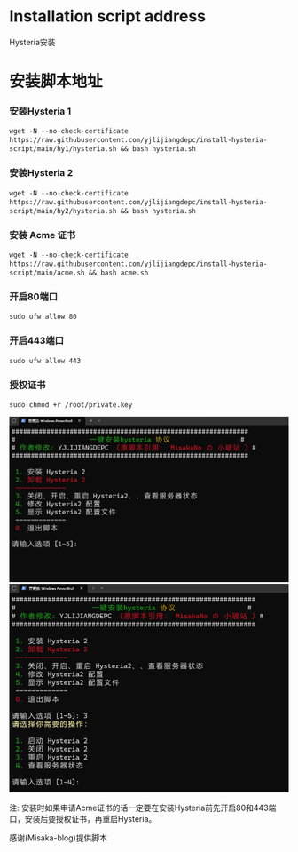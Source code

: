 # Installation script address

Hysteria安装

# 安装脚本地址

### 安装Hysteria 1

```shell
wget -N --no-check-certificate https://raw.githubusercontent.com/yjlijiangdepc/install-hysteria-script/main/hy1/hysteria.sh && bash hysteria.sh
```

### 安装Hysteria 2

```shell
wget -N --no-check-certificate https://raw.githubusercontent.com/yjlijiangdepc/install-hysteria-script/main/hy2/hysteria.sh && bash hysteria.sh
```

### 安装 Acme 证书

```shell
wget -N --no-check-certificate https://raw.githubusercontent.com/yjlijiangdepc/install-hysteria-script/main/acme.sh && bash acme.sh
```
### 开启80端口

```shell
sudo ufw allow 80
```

### 开启443端口

```shell
sudo ufw allow 443
```

### 授权证书

```shell
sudo chmod +r /root/private.key
```
![1](https://raw.githubusercontent.com/yjlijiangdepc/install-hysteria-script/main/picture/1%202023-10-09%20084343.jpg)
![1](https://raw.githubusercontent.com/yjlijiangdepc/install-hysteria-script/main/picture/2%202023-10-09%20084521.png)

注: 安装时如果申请Acme证书的话一定要在安装Hysteria前先开启80和443端口，安装后要授权证书，再重启Hysteria。
    
感谢(Misaka-blog)提供脚本
